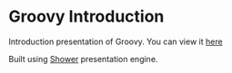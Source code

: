 # Groovy Introduction

Introduction presentation of Groovy. You can view it [here](https://maxdanilov.github.io/groovy-tech-talk)

Built using [Shower](https://shwr.me) presentation engine.
